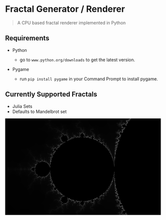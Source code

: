 # Fractal Generator / Renderer
> A CPU based fractal renderer implemented in Python

## Requirements
* Python
  * go to `www.python.org/downloads` to get the latest version.
    
* Pygame
  * run `pip install pygame` in your Command Prompt to install pygame.


## Currently Supported Fractals
* Julia Sets
* Defaults to Mandelbrot set

![Image of the Mandelbrot Set](mandelbrot.png)
